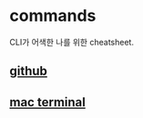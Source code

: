 # commands

CLI가 어색한 나를 위한 cheatsheet.

## [github](github/WorkingFlow.md)

## [mac terminal](MacTerminal/basics.md)
